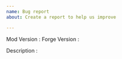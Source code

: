 ```yaml
---
name: Bug report
about: Create a report to help us improve

---
```


Mod Version : 
Forge Version : 

Description :
